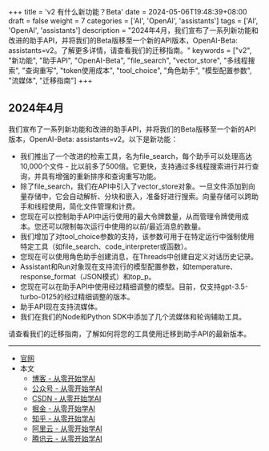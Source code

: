 +++
title = 'v2 有什么新功能？Beta'
date = 2024-05-06T19:48:39+08:00
draft = false
weight = 7
categories = ['AI', 'OpenAI', 'assistants']
tags = ['AI', 'OpenAI', 'assistants']
description = "2024年4月，我们宣布了一系列新功能和改进的助手API，并将我们的Beta版移至一个新的API版本，OpenAI-Beta: assistants=v2。了解更多详情，请查看我们的迁移指南。"
keywords = ["v2", "新功能", "助手API", "OpenAI-Beta", "file_search", "vector_store", "多线程搜索", "查询重写", "token使用成本", "tool_choice", "角色助手", "模型配置参数", "流媒体", "迁移指南"]
+++

## 2024年4月
我们宣布了一系列新功能和改进的助手API，并将我们的Beta版移至一个新的API版本，OpenAI-Beta: assistants=v2。以下是新功能：

- 我们推出了一个改进的检索工具，名为file_search，每个助手可以处理高达10,000个文件 - 比以前多了500倍。它更快，支持通过多线程搜索进行并行查询，并具有增强的重新排序和查询重写功能。
- 除了file_search，我们在API中引入了vector_store对象。一旦文件添加到向量存储中，它会自动解析、分块和嵌入，准备好进行搜索。向量存储可以跨助手和线程使用，简化文件管理和计费。
- 您现在可以控制助手API中运行使用的最大令牌数量，从而管理令牌使用成本。您还可以限制每次运行中使用的以前/最近消息的数量。
- 我们增加了对tool_choice参数的支持，该参数可用于在特定运行中强制使用特定工具（如file_search、code_interpreter或函数）。
- 您现在可以使用角色助手创建消息，在Threads中创建自定义对话历史记录。
- Assistant和Run对象现在支持流行的模型配置参数，如temperature、response_format（JSON模式）和top_p。
- 您现在可以在助手API中使用经过精细调整的模型。目前，仅支持gpt-3.5-turbo-0125的经过精细调整的版本。
- 助手API现在支持流媒体。
- 我们在我们的Node和Python SDK中添加了几个流媒体和轮询辅助工具。

请查看我们的迁移指南，了解如何将您的工具使用迁移到助手API的最新版本。

---

- [官网](https://platform.openai.com/docs/assistants/whats-new)
- 本文
    - [博客 - 从零开始学AI](https://openai-doc.aihub2022.top/docs/assistants/whats-new/)
    - [公众号 - 从零开始学AI](https://mp.weixin.qq.com/s?__biz=MzA3MDIyNTgzNA==&mid=2649977000&idx=1&sn=08aa4661187f89589abb1d3384d9988f&chksm=86c7ca6db1b0437b915069020b3b3c6cb726d372ff178b30197ad4ba20998a6cfa3deb437827#rd)
    - [CSDN - 从零开始学AI](https://blog.csdn.net/mahone3297/article/details/138555098)
    - [掘金 - 从零开始学AI](https://juejin.cn/post/7366096338842452007)
    - [知乎 - 从零开始学AI](https://zhuanlan.zhihu.com/p/696473454)
    - [阿里云 - 从零开始学AI](https://developer.aliyun.com/article/1502398)
    - [腾讯云 - 从零开始学AI](https://cloud.tencent.com/developer/article/2415541)
